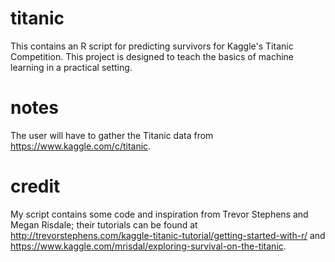 # titanic
This contains an R script for predicting survivors for Kaggle's Titanic Competition. This project is designed to teach the basics of machine learning in a practical setting. 

# notes
The user will have to gather the Titanic data from https://www.kaggle.com/c/titanic.

# credit
My script contains some code and inspiration from Trevor Stephens and Megan Risdale; their tutorials can be found at http://trevorstephens.com/kaggle-titanic-tutorial/getting-started-with-r/ and https://www.kaggle.com/mrisdal/exploring-survival-on-the-titanic.
